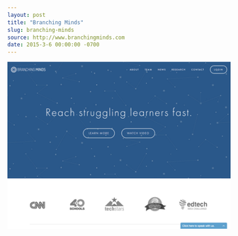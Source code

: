 ```yaml
---
layout: post
title: "Branching Minds"
slug: branching-minds
source: http://www.branchingminds.com
date: 2015-3-6 00:00:00 -0700
---
```


<img src="/assets/img/screenshots/branching-minds.jpg">
